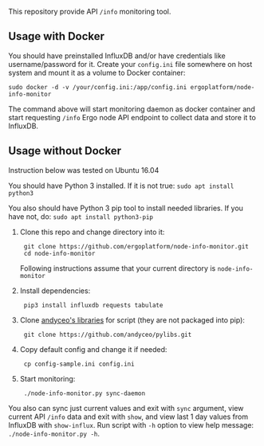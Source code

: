 This repository provide API `/info` monitoring tool.

## Usage with Docker

You should have preinstalled InfluxDB and/or have credentials like username/password for it. Create your `config.ini` file somewhere on host system and mount it as a volume to Docker container:

    sudo docker -d -v /your/config.ini:/app/config.ini ergoplatform/node-info-monitor

The command above will start monitoring daemon as docker container and start requesting `/info` Ergo node API endpoint to collect data and store it to InfluxDB.


## Usage without Docker

Instruction below was tested on Ubuntu 16.04

You should have Python 3 installed. If it is not true: `sudo apt install python3`

You also should have Python 3 pip tool to install needed libraries. If you have not, do: `sudo apt install python3-pip`

1. Clone this repo and change directory into it:

        git clone https://github.com/ergoplatform/node-info-monitor.git
        cd node-info-monitor

    Following instructions assume that your current directory is `node-info-monitor`

2. Install dependencies:

        pip3 install influxdb requests tabulate

3. Clone [andyceo's libraries](https://github.com/andyceo/pylibs) for script (they are not packaged into pip):

        git clone https://github.com/andyceo/pylibs.git

4. Copy default config and change it if needed:

        cp config-sample.ini config.ini

5. Start monitoring:

        ./node-info-monitor.py sync-daemon

You also can sync just current values and exit with `sync` argument, view current API `/info` data and exit with `show`, and view last 1 day values from InfluxDB with `show-influx`. Run script with `-h` option to view help message: `./node-info-monitor.py -h`.
